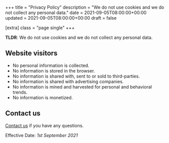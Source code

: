 +++
title = "Privacy Policy"
description = "We do not use cookies and we do not collect any personal data."
date = 2021-09-05T08:00:00+00:00
updated = 2021-09-05T08:00:00+00:00
draft = false

[extra]
class = "page single"
+++

__TLDR__: We do not use cookies and we do not collect any personal data.

## Website visitors

- No personal information is collected.
- No information is stored in the browser.
- No information is shared with, sent to or sold to third-parties.
- No information is shared with advertising companies.
- No information is mined and harvested for personal and behavioral trends.
- No information is monetized.

## Contact us

[Contact us](https://github.com/jmfiaschi/chewdata) if you have any questions.

Effective Date: _1st September 2021_
